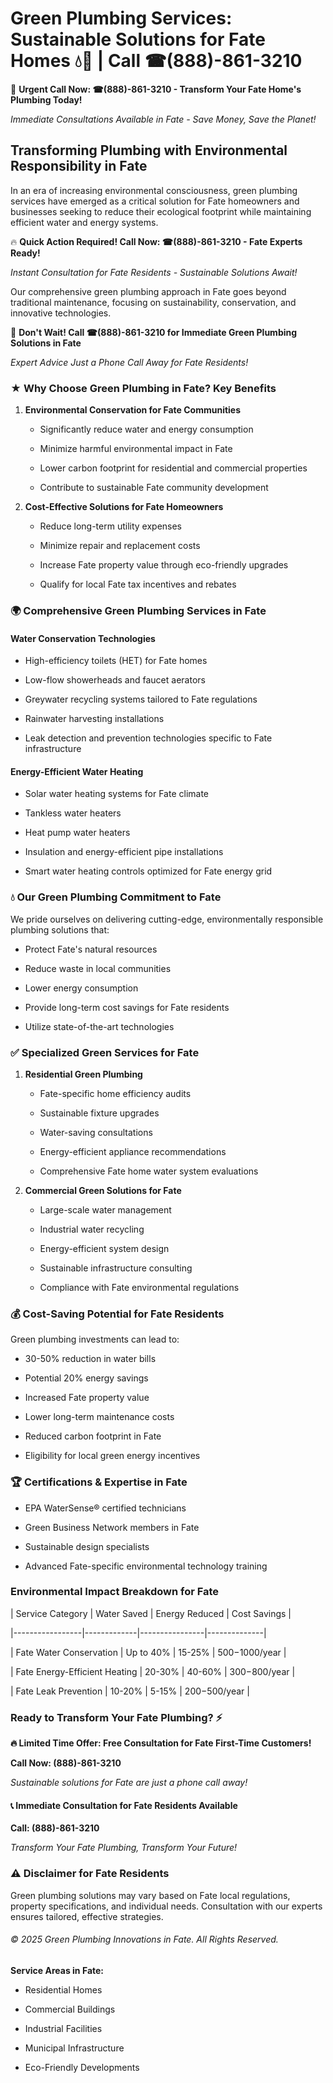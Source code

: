 # Green Plumbing Services: Sustainable Solutions for Fate Homes 💧🌿 | Call ☎(888)-861-3210

🚨 **Urgent Call Now: ☎(888)-861-3210 - Transform Your Fate Home's Plumbing Today!**
*Immediate Consultations Available in Fate - Save Money, Save the Planet!*

## Transforming Plumbing with Environmental Responsibility in Fate

In an era of increasing environmental consciousness, green plumbing services have emerged as a critical solution for Fate homeowners and businesses seeking to reduce their ecological footprint while maintaining efficient water and energy systems. 

🔥 **Quick Action Required! Call Now: ☎(888)-861-3210 - Fate Experts Ready!**
*Instant Consultation for Fate Residents - Sustainable Solutions Await!*

Our comprehensive green plumbing approach in Fate goes beyond traditional maintenance, focusing on sustainability, conservation, and innovative technologies.

🚨 **Don't Wait! Call ☎(888)-861-3210 for Immediate Green Plumbing Solutions in Fate**
*Expert Advice Just a Phone Call Away for Fate Residents!*

### ★ Why Choose Green Plumbing in Fate? Key Benefits

1. **Environmental Conservation for Fate Communities** 
   - Significantly reduce water and energy consumption
   - Minimize harmful environmental impact in Fate
   - Lower carbon footprint for residential and commercial properties
   - Contribute to sustainable Fate community development

2. **Cost-Effective Solutions for Fate Homeowners** 
   - Reduce long-term utility expenses
   - Minimize repair and replacement costs
   - Increase Fate property value through eco-friendly upgrades
   - Qualify for local Fate tax incentives and rebates

### 🌍 Comprehensive Green Plumbing Services in Fate

#### Water Conservation Technologies
- High-efficiency toilets (HET) for Fate homes
- Low-flow showerheads and faucet aerators
- Greywater recycling systems tailored to Fate regulations
- Rainwater harvesting installations
- Leak detection and prevention technologies specific to Fate infrastructure

#### Energy-Efficient Water Heating
- Solar water heating systems for Fate climate
- Tankless water heaters
- Heat pump water heaters
- Insulation and energy-efficient pipe installations
- Smart water heating controls optimized for Fate energy grid

### 💧 Our Green Plumbing Commitment to Fate

We pride ourselves on delivering cutting-edge, environmentally responsible plumbing solutions that:
- Protect Fate's natural resources
- Reduce waste in local communities
- Lower energy consumption
- Provide long-term cost savings for Fate residents
- Utilize state-of-the-art technologies

### ✅ Specialized Green Services for Fate

1. **Residential Green Plumbing**
   - Fate-specific home efficiency audits
   - Sustainable fixture upgrades
   - Water-saving consultations
   - Energy-efficient appliance recommendations
   - Comprehensive Fate home water system evaluations

2. **Commercial Green Solutions for Fate**
   - Large-scale water management
   - Industrial water recycling
   - Energy-efficient system design
   - Sustainable infrastructure consulting
   - Compliance with Fate environmental regulations

### 💰 Cost-Saving Potential for Fate Residents

Green plumbing investments can lead to:
- 30-50% reduction in water bills
- Potential 20% energy savings
- Increased Fate property value
- Lower long-term maintenance costs
- Reduced carbon footprint in Fate
- Eligibility for local green energy incentives

### 🏆 Certifications & Expertise in Fate

- EPA WaterSense® certified technicians
- Green Business Network members in Fate
- Sustainable design specialists
- Advanced Fate-specific environmental technology training

### Environmental Impact Breakdown for Fate

| Service Category | Water Saved | Energy Reduced | Cost Savings |
|-----------------|-------------|----------------|--------------|
| Fate Water Conservation | Up to 40% | 15-25% | $500-$1000/year |
| Fate Energy-Efficient Heating | 20-30% | 40-60% | $300-$800/year |
| Fate Leak Prevention | 10-20% | 5-15% | $200-$500/year |

### Ready to Transform Your Fate Plumbing? ⚡

**🔥 Limited Time Offer: Free Consultation for Fate First-Time Customers!**

**Call Now: (888)-861-3210**
*Sustainable solutions for Fate are just a phone call away!*

#### 📞 Immediate Consultation for Fate Residents Available

**Call: (888)-861-3210**
*Transform Your Fate Plumbing, Transform Your Future!*

### ⚠️ Disclaimer for Fate Residents

Green plumbing solutions may vary based on Fate local regulations, property specifications, and individual needs. Consultation with our experts ensures tailored, effective strategies.

###### © 2025 Green Plumbing Innovations in Fate. All Rights Reserved.

**Service Areas in Fate:** 
- Residential Homes
- Commercial Buildings
- Industrial Facilities
- Municipal Infrastructure
- Eco-Friendly Developments